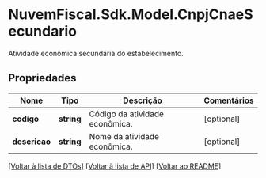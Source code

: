 # NuvemFiscal.Sdk.Model.CnpjCnaeSecundario
Atividade econômica secundária do estabelecimento.

## Propriedades

Nome | Tipo | Descrição | Comentários
------------ | ------------- | ------------- | -------------
**codigo** | **string** | Código da atividade econômica. | [optional] 
**descricao** | **string** | Nome da atividade econômica. | [optional] 

[[Voltar à lista de DTOs]](../README.md#documentation-for-models) [[Voltar à lista de API]](../README.md#documentation-for-api-endpoints) [[Voltar ao README]](../README.md)

